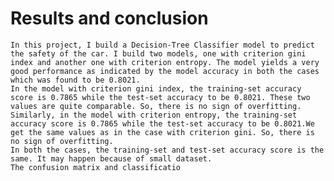 # Results and conclusion 

    In this project, I build a Decision-Tree Classifier model to predict the safety of the car. I build two models, one with criterion gini index and another one with criterion entropy. The model yields a very good performance as indicated by the model accuracy in both the cases which was found to be 0.8021.
    In the model with criterion gini index, the training-set accuracy score is 0.7865 while the test-set accuracy to be 0.8021. These two values are quite comparable. So, there is no sign of overfitting.
    Similarly, in the model with criterion entropy, the training-set accuracy score is 0.7865 while the test-set accuracy to be 0.8021.We get the same values as in the case with criterion gini. So, there is no sign of overfitting.
    In both the cases, the training-set and test-set accuracy score is the same. It may happen because of small dataset.
    The confusion matrix and classificatio
